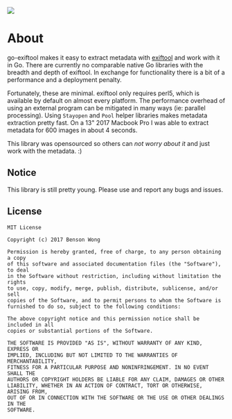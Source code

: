 [![](https://godoc.org/github.com/mostlygeek/parhash?status.svg)](https://godoc.org/github.com/mostlygeek/go-exiftool)

# About

go-exiftool makes it easy to extract metadata with [exiftool](https://sno.phy.queensu.ca/~phil/exiftool/) and work with it in Go.  There are currently no comparable native Go libraries with the breadth and depth of exiftool. In exchange for functionality there is a bit of a performance and a deployment penalty. 

Fortunately, these are minimal. exiftool only requires perl5, which is available by default on almost every platform. The performance overhead of using an external program can be mitigated in many ways (ie: parallel processing). Using `Stayopen` and `Pool` helper libraries makes metadata extraction pretty fast.  On a 13" 2017 Macbook Pro I was able to extract metadata for 600 images in about 4 seconds. 

This library was opensourced so others can _not worry about it_ and just work with the metadata. :) 

## Notice

This library is still pretty young. Please use and report any bugs and issues. 

## License 

```
MIT License

Copyright (c) 2017 Benson Wong

Permission is hereby granted, free of charge, to any person obtaining a copy
of this software and associated documentation files (the "Software"), to deal
in the Software without restriction, including without limitation the rights
to use, copy, modify, merge, publish, distribute, sublicense, and/or sell
copies of the Software, and to permit persons to whom the Software is
furnished to do so, subject to the following conditions:

The above copyright notice and this permission notice shall be included in all
copies or substantial portions of the Software.

THE SOFTWARE IS PROVIDED "AS IS", WITHOUT WARRANTY OF ANY KIND, EXPRESS OR
IMPLIED, INCLUDING BUT NOT LIMITED TO THE WARRANTIES OF MERCHANTABILITY,
FITNESS FOR A PARTICULAR PURPOSE AND NONINFRINGEMENT. IN NO EVENT SHALL THE
AUTHORS OR COPYRIGHT HOLDERS BE LIABLE FOR ANY CLAIM, DAMAGES OR OTHER
LIABILITY, WHETHER IN AN ACTION OF CONTRACT, TORT OR OTHERWISE, ARISING FROM,
OUT OF OR IN CONNECTION WITH THE SOFTWARE OR THE USE OR OTHER DEALINGS IN THE
SOFTWARE.
```